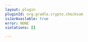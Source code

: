 ```yaml
---
layout: plugin
pluginId: org.gradle.crypto.checksum
isJarAvailable: true
error: NONE
violations: []

---
```

